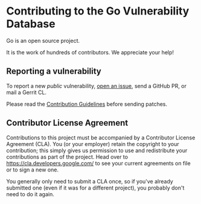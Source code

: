 # Contributing to the Go Vulnerability Database

Go is an open source project.

It is the work of hundreds of contributors. We appreciate your help!

## Reporting a vulnerability

To report a new *public* vulnerability,
[open an issue](https://github.com/golang/vulndb/issues/new),
send a GitHub PR, or mail a Gerrit CL.

Please read the
[Contribution Guidelines](https://golang.org/doc/contribute.html)
before sending patches.

## Contributor License Agreement

Contributions to this project must be accompanied by a Contributor License
Agreement (CLA). You (or your employer) retain the copyright to your
contribution; this simply gives us permission to use and redistribute your
contributions as part of the project. Head over to
<https://cla.developers.google.com/> to see your current agreements on file or
to sign a new one.

You generally only need to submit a CLA once, so if you've already submitted one
(even if it was for a different project), you probably don't need to do it
again.
